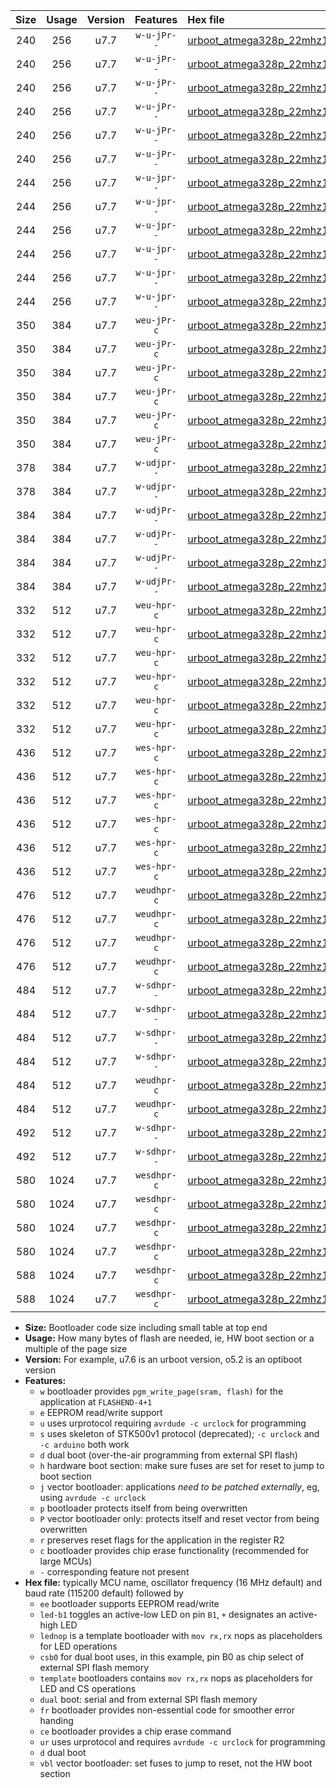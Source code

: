 |Size|Usage|Version|Features|Hex file|
|:-:|:-:|:-:|:-:|:--|
|240|256|u7.7|`w-u-jPr--`|[urboot_atmega328p_22mhz1184_230400bps_led+b1_ur_vbl.hex](https://raw.githubusercontent.com/stefanrueger/urboot.hex/main/mcus/atmega328p/fcpu_22mhz1184/230400_bps/urboot_atmega328p_22mhz1184_230400bps_led+b1_ur_vbl.hex)|
|240|256|u7.7|`w-u-jPr--`|[urboot_atmega328p_22mhz1184_230400bps_led+b5_ur_vbl.hex](https://raw.githubusercontent.com/stefanrueger/urboot.hex/main/mcus/atmega328p/fcpu_22mhz1184/230400_bps/urboot_atmega328p_22mhz1184_230400bps_led+b5_ur_vbl.hex)|
|240|256|u7.7|`w-u-jPr--`|[urboot_atmega328p_22mhz1184_230400bps_led+d5_ur_vbl.hex](https://raw.githubusercontent.com/stefanrueger/urboot.hex/main/mcus/atmega328p/fcpu_22mhz1184/230400_bps/urboot_atmega328p_22mhz1184_230400bps_led+d5_ur_vbl.hex)|
|240|256|u7.7|`w-u-jPr--`|[urboot_atmega328p_22mhz1184_230400bps_led-b1_ur_vbl.hex](https://raw.githubusercontent.com/stefanrueger/urboot.hex/main/mcus/atmega328p/fcpu_22mhz1184/230400_bps/urboot_atmega328p_22mhz1184_230400bps_led-b1_ur_vbl.hex)|
|240|256|u7.7|`w-u-jPr--`|[urboot_atmega328p_22mhz1184_230400bps_led-d5_ur_vbl.hex](https://raw.githubusercontent.com/stefanrueger/urboot.hex/main/mcus/atmega328p/fcpu_22mhz1184/230400_bps/urboot_atmega328p_22mhz1184_230400bps_led-d5_ur_vbl.hex)|
|240|256|u7.7|`w-u-jPr--`|[urboot_atmega328p_22mhz1184_230400bps_lednop_ur_vbl.hex](https://raw.githubusercontent.com/stefanrueger/urboot.hex/main/mcus/atmega328p/fcpu_22mhz1184/230400_bps/urboot_atmega328p_22mhz1184_230400bps_lednop_ur_vbl.hex)|
|244|256|u7.7|`w-u-jpr--`|[urboot_atmega328p_22mhz1184_230400bps_led+b1_fr_ur_vbl.hex](https://raw.githubusercontent.com/stefanrueger/urboot.hex/main/mcus/atmega328p/fcpu_22mhz1184/230400_bps/urboot_atmega328p_22mhz1184_230400bps_led+b1_fr_ur_vbl.hex)|
|244|256|u7.7|`w-u-jpr--`|[urboot_atmega328p_22mhz1184_230400bps_led+b5_fr_ur_vbl.hex](https://raw.githubusercontent.com/stefanrueger/urboot.hex/main/mcus/atmega328p/fcpu_22mhz1184/230400_bps/urboot_atmega328p_22mhz1184_230400bps_led+b5_fr_ur_vbl.hex)|
|244|256|u7.7|`w-u-jpr--`|[urboot_atmega328p_22mhz1184_230400bps_led+d5_fr_ur_vbl.hex](https://raw.githubusercontent.com/stefanrueger/urboot.hex/main/mcus/atmega328p/fcpu_22mhz1184/230400_bps/urboot_atmega328p_22mhz1184_230400bps_led+d5_fr_ur_vbl.hex)|
|244|256|u7.7|`w-u-jpr--`|[urboot_atmega328p_22mhz1184_230400bps_led-b1_fr_ur_vbl.hex](https://raw.githubusercontent.com/stefanrueger/urboot.hex/main/mcus/atmega328p/fcpu_22mhz1184/230400_bps/urboot_atmega328p_22mhz1184_230400bps_led-b1_fr_ur_vbl.hex)|
|244|256|u7.7|`w-u-jpr--`|[urboot_atmega328p_22mhz1184_230400bps_led-d5_fr_ur_vbl.hex](https://raw.githubusercontent.com/stefanrueger/urboot.hex/main/mcus/atmega328p/fcpu_22mhz1184/230400_bps/urboot_atmega328p_22mhz1184_230400bps_led-d5_fr_ur_vbl.hex)|
|244|256|u7.7|`w-u-jpr--`|[urboot_atmega328p_22mhz1184_230400bps_lednop_fr_ur_vbl.hex](https://raw.githubusercontent.com/stefanrueger/urboot.hex/main/mcus/atmega328p/fcpu_22mhz1184/230400_bps/urboot_atmega328p_22mhz1184_230400bps_lednop_fr_ur_vbl.hex)|
|350|384|u7.7|`weu-jPr-c`|[urboot_atmega328p_22mhz1184_230400bps_ee_led+b1_fr_ce_ur_vbl.hex](https://raw.githubusercontent.com/stefanrueger/urboot.hex/main/mcus/atmega328p/fcpu_22mhz1184/230400_bps/urboot_atmega328p_22mhz1184_230400bps_ee_led+b1_fr_ce_ur_vbl.hex)|
|350|384|u7.7|`weu-jPr-c`|[urboot_atmega328p_22mhz1184_230400bps_ee_led+b5_fr_ce_ur_vbl.hex](https://raw.githubusercontent.com/stefanrueger/urboot.hex/main/mcus/atmega328p/fcpu_22mhz1184/230400_bps/urboot_atmega328p_22mhz1184_230400bps_ee_led+b5_fr_ce_ur_vbl.hex)|
|350|384|u7.7|`weu-jPr-c`|[urboot_atmega328p_22mhz1184_230400bps_ee_led+d5_fr_ce_ur_vbl.hex](https://raw.githubusercontent.com/stefanrueger/urboot.hex/main/mcus/atmega328p/fcpu_22mhz1184/230400_bps/urboot_atmega328p_22mhz1184_230400bps_ee_led+d5_fr_ce_ur_vbl.hex)|
|350|384|u7.7|`weu-jPr-c`|[urboot_atmega328p_22mhz1184_230400bps_ee_led-b1_fr_ce_ur_vbl.hex](https://raw.githubusercontent.com/stefanrueger/urboot.hex/main/mcus/atmega328p/fcpu_22mhz1184/230400_bps/urboot_atmega328p_22mhz1184_230400bps_ee_led-b1_fr_ce_ur_vbl.hex)|
|350|384|u7.7|`weu-jPr-c`|[urboot_atmega328p_22mhz1184_230400bps_ee_led-d5_fr_ce_ur_vbl.hex](https://raw.githubusercontent.com/stefanrueger/urboot.hex/main/mcus/atmega328p/fcpu_22mhz1184/230400_bps/urboot_atmega328p_22mhz1184_230400bps_ee_led-d5_fr_ce_ur_vbl.hex)|
|350|384|u7.7|`weu-jPr-c`|[urboot_atmega328p_22mhz1184_230400bps_ee_lednop_fr_ce_ur_vbl.hex](https://raw.githubusercontent.com/stefanrueger/urboot.hex/main/mcus/atmega328p/fcpu_22mhz1184/230400_bps/urboot_atmega328p_22mhz1184_230400bps_ee_lednop_fr_ce_ur_vbl.hex)|
|378|384|u7.7|`w-udjpr--`|[urboot_atmega328p_22mhz1184_230400bps_led+b1_csd5_dual_ur_vbl.hex](https://raw.githubusercontent.com/stefanrueger/urboot.hex/main/mcus/atmega328p/fcpu_22mhz1184/230400_bps/urboot_atmega328p_22mhz1184_230400bps_led+b1_csd5_dual_ur_vbl.hex)|
|378|384|u7.7|`w-udjpr--`|[urboot_atmega328p_22mhz1184_230400bps_template_dual_ur_vbl.hex](https://raw.githubusercontent.com/stefanrueger/urboot.hex/main/mcus/atmega328p/fcpu_22mhz1184/230400_bps/urboot_atmega328p_22mhz1184_230400bps_template_dual_ur_vbl.hex)|
|384|384|u7.7|`w-udjPr--`|[urboot_atmega328p_22mhz1184_230400bps_led+b1_csb0_dual_ur_vbl.hex](https://raw.githubusercontent.com/stefanrueger/urboot.hex/main/mcus/atmega328p/fcpu_22mhz1184/230400_bps/urboot_atmega328p_22mhz1184_230400bps_led+b1_csb0_dual_ur_vbl.hex)|
|384|384|u7.7|`w-udjPr--`|[urboot_atmega328p_22mhz1184_230400bps_led+d5_csb0_dual_ur_vbl.hex](https://raw.githubusercontent.com/stefanrueger/urboot.hex/main/mcus/atmega328p/fcpu_22mhz1184/230400_bps/urboot_atmega328p_22mhz1184_230400bps_led+d5_csb0_dual_ur_vbl.hex)|
|384|384|u7.7|`w-udjPr--`|[urboot_atmega328p_22mhz1184_230400bps_led-b1_csb0_dual_ur_vbl.hex](https://raw.githubusercontent.com/stefanrueger/urboot.hex/main/mcus/atmega328p/fcpu_22mhz1184/230400_bps/urboot_atmega328p_22mhz1184_230400bps_led-b1_csb0_dual_ur_vbl.hex)|
|384|384|u7.7|`w-udjPr--`|[urboot_atmega328p_22mhz1184_230400bps_led-d5_csb0_dual_ur_vbl.hex](https://raw.githubusercontent.com/stefanrueger/urboot.hex/main/mcus/atmega328p/fcpu_22mhz1184/230400_bps/urboot_atmega328p_22mhz1184_230400bps_led-d5_csb0_dual_ur_vbl.hex)|
|332|512|u7.7|`weu-hpr-c`|[urboot_atmega328p_22mhz1184_230400bps_ee_led+b1_fr_ce_ur.hex](https://raw.githubusercontent.com/stefanrueger/urboot.hex/main/mcus/atmega328p/fcpu_22mhz1184/230400_bps/urboot_atmega328p_22mhz1184_230400bps_ee_led+b1_fr_ce_ur.hex)|
|332|512|u7.7|`weu-hpr-c`|[urboot_atmega328p_22mhz1184_230400bps_ee_led+b5_fr_ce_ur.hex](https://raw.githubusercontent.com/stefanrueger/urboot.hex/main/mcus/atmega328p/fcpu_22mhz1184/230400_bps/urboot_atmega328p_22mhz1184_230400bps_ee_led+b5_fr_ce_ur.hex)|
|332|512|u7.7|`weu-hpr-c`|[urboot_atmega328p_22mhz1184_230400bps_ee_led+d5_fr_ce_ur.hex](https://raw.githubusercontent.com/stefanrueger/urboot.hex/main/mcus/atmega328p/fcpu_22mhz1184/230400_bps/urboot_atmega328p_22mhz1184_230400bps_ee_led+d5_fr_ce_ur.hex)|
|332|512|u7.7|`weu-hpr-c`|[urboot_atmega328p_22mhz1184_230400bps_ee_led-b1_fr_ce_ur.hex](https://raw.githubusercontent.com/stefanrueger/urboot.hex/main/mcus/atmega328p/fcpu_22mhz1184/230400_bps/urboot_atmega328p_22mhz1184_230400bps_ee_led-b1_fr_ce_ur.hex)|
|332|512|u7.7|`weu-hpr-c`|[urboot_atmega328p_22mhz1184_230400bps_ee_led-d5_fr_ce_ur.hex](https://raw.githubusercontent.com/stefanrueger/urboot.hex/main/mcus/atmega328p/fcpu_22mhz1184/230400_bps/urboot_atmega328p_22mhz1184_230400bps_ee_led-d5_fr_ce_ur.hex)|
|332|512|u7.7|`weu-hpr-c`|[urboot_atmega328p_22mhz1184_230400bps_ee_lednop_fr_ce_ur.hex](https://raw.githubusercontent.com/stefanrueger/urboot.hex/main/mcus/atmega328p/fcpu_22mhz1184/230400_bps/urboot_atmega328p_22mhz1184_230400bps_ee_lednop_fr_ce_ur.hex)|
|436|512|u7.7|`wes-hpr-c`|[urboot_atmega328p_22mhz1184_230400bps_ee_led+b1_fr_ce.hex](https://raw.githubusercontent.com/stefanrueger/urboot.hex/main/mcus/atmega328p/fcpu_22mhz1184/230400_bps/urboot_atmega328p_22mhz1184_230400bps_ee_led+b1_fr_ce.hex)|
|436|512|u7.7|`wes-hpr-c`|[urboot_atmega328p_22mhz1184_230400bps_ee_led+b5_fr_ce.hex](https://raw.githubusercontent.com/stefanrueger/urboot.hex/main/mcus/atmega328p/fcpu_22mhz1184/230400_bps/urboot_atmega328p_22mhz1184_230400bps_ee_led+b5_fr_ce.hex)|
|436|512|u7.7|`wes-hpr-c`|[urboot_atmega328p_22mhz1184_230400bps_ee_led+d5_fr_ce.hex](https://raw.githubusercontent.com/stefanrueger/urboot.hex/main/mcus/atmega328p/fcpu_22mhz1184/230400_bps/urboot_atmega328p_22mhz1184_230400bps_ee_led+d5_fr_ce.hex)|
|436|512|u7.7|`wes-hpr-c`|[urboot_atmega328p_22mhz1184_230400bps_ee_led-b1_fr_ce.hex](https://raw.githubusercontent.com/stefanrueger/urboot.hex/main/mcus/atmega328p/fcpu_22mhz1184/230400_bps/urboot_atmega328p_22mhz1184_230400bps_ee_led-b1_fr_ce.hex)|
|436|512|u7.7|`wes-hpr-c`|[urboot_atmega328p_22mhz1184_230400bps_ee_led-d5_fr_ce.hex](https://raw.githubusercontent.com/stefanrueger/urboot.hex/main/mcus/atmega328p/fcpu_22mhz1184/230400_bps/urboot_atmega328p_22mhz1184_230400bps_ee_led-d5_fr_ce.hex)|
|436|512|u7.7|`wes-hpr-c`|[urboot_atmega328p_22mhz1184_230400bps_ee_lednop_fr_ce.hex](https://raw.githubusercontent.com/stefanrueger/urboot.hex/main/mcus/atmega328p/fcpu_22mhz1184/230400_bps/urboot_atmega328p_22mhz1184_230400bps_ee_lednop_fr_ce.hex)|
|476|512|u7.7|`weudhpr-c`|[urboot_atmega328p_22mhz1184_230400bps_ee_led+b1_csb0_dual_fr_ce_ur.hex](https://raw.githubusercontent.com/stefanrueger/urboot.hex/main/mcus/atmega328p/fcpu_22mhz1184/230400_bps/urboot_atmega328p_22mhz1184_230400bps_ee_led+b1_csb0_dual_fr_ce_ur.hex)|
|476|512|u7.7|`weudhpr-c`|[urboot_atmega328p_22mhz1184_230400bps_ee_led+d5_csb0_dual_fr_ce_ur.hex](https://raw.githubusercontent.com/stefanrueger/urboot.hex/main/mcus/atmega328p/fcpu_22mhz1184/230400_bps/urboot_atmega328p_22mhz1184_230400bps_ee_led+d5_csb0_dual_fr_ce_ur.hex)|
|476|512|u7.7|`weudhpr-c`|[urboot_atmega328p_22mhz1184_230400bps_ee_led-b1_csb0_dual_fr_ce_ur.hex](https://raw.githubusercontent.com/stefanrueger/urboot.hex/main/mcus/atmega328p/fcpu_22mhz1184/230400_bps/urboot_atmega328p_22mhz1184_230400bps_ee_led-b1_csb0_dual_fr_ce_ur.hex)|
|476|512|u7.7|`weudhpr-c`|[urboot_atmega328p_22mhz1184_230400bps_ee_led-d5_csb0_dual_fr_ce_ur.hex](https://raw.githubusercontent.com/stefanrueger/urboot.hex/main/mcus/atmega328p/fcpu_22mhz1184/230400_bps/urboot_atmega328p_22mhz1184_230400bps_ee_led-d5_csb0_dual_fr_ce_ur.hex)|
|484|512|u7.7|`w-sdhpr--`|[urboot_atmega328p_22mhz1184_230400bps_led+b1_csb0_dual_fr.hex](https://raw.githubusercontent.com/stefanrueger/urboot.hex/main/mcus/atmega328p/fcpu_22mhz1184/230400_bps/urboot_atmega328p_22mhz1184_230400bps_led+b1_csb0_dual_fr.hex)|
|484|512|u7.7|`w-sdhpr--`|[urboot_atmega328p_22mhz1184_230400bps_led+d5_csb0_dual_fr.hex](https://raw.githubusercontent.com/stefanrueger/urboot.hex/main/mcus/atmega328p/fcpu_22mhz1184/230400_bps/urboot_atmega328p_22mhz1184_230400bps_led+d5_csb0_dual_fr.hex)|
|484|512|u7.7|`w-sdhpr--`|[urboot_atmega328p_22mhz1184_230400bps_led-b1_csb0_dual_fr.hex](https://raw.githubusercontent.com/stefanrueger/urboot.hex/main/mcus/atmega328p/fcpu_22mhz1184/230400_bps/urboot_atmega328p_22mhz1184_230400bps_led-b1_csb0_dual_fr.hex)|
|484|512|u7.7|`w-sdhpr--`|[urboot_atmega328p_22mhz1184_230400bps_led-d5_csb0_dual_fr.hex](https://raw.githubusercontent.com/stefanrueger/urboot.hex/main/mcus/atmega328p/fcpu_22mhz1184/230400_bps/urboot_atmega328p_22mhz1184_230400bps_led-d5_csb0_dual_fr.hex)|
|484|512|u7.7|`weudhpr-c`|[urboot_atmega328p_22mhz1184_230400bps_ee_led+b1_csd5_dual_fr_ce_ur.hex](https://raw.githubusercontent.com/stefanrueger/urboot.hex/main/mcus/atmega328p/fcpu_22mhz1184/230400_bps/urboot_atmega328p_22mhz1184_230400bps_ee_led+b1_csd5_dual_fr_ce_ur.hex)|
|484|512|u7.7|`weudhpr-c`|[urboot_atmega328p_22mhz1184_230400bps_ee_template_dual_fr_ce_ur.hex](https://raw.githubusercontent.com/stefanrueger/urboot.hex/main/mcus/atmega328p/fcpu_22mhz1184/230400_bps/urboot_atmega328p_22mhz1184_230400bps_ee_template_dual_fr_ce_ur.hex)|
|492|512|u7.7|`w-sdhpr--`|[urboot_atmega328p_22mhz1184_230400bps_led+b1_csd5_dual_fr.hex](https://raw.githubusercontent.com/stefanrueger/urboot.hex/main/mcus/atmega328p/fcpu_22mhz1184/230400_bps/urboot_atmega328p_22mhz1184_230400bps_led+b1_csd5_dual_fr.hex)|
|492|512|u7.7|`w-sdhpr--`|[urboot_atmega328p_22mhz1184_230400bps_template_dual_fr.hex](https://raw.githubusercontent.com/stefanrueger/urboot.hex/main/mcus/atmega328p/fcpu_22mhz1184/230400_bps/urboot_atmega328p_22mhz1184_230400bps_template_dual_fr.hex)|
|580|1024|u7.7|`wesdhpr-c`|[urboot_atmega328p_22mhz1184_230400bps_ee_led+b1_csb0_dual_fr_ce.hex](https://raw.githubusercontent.com/stefanrueger/urboot.hex/main/mcus/atmega328p/fcpu_22mhz1184/230400_bps/urboot_atmega328p_22mhz1184_230400bps_ee_led+b1_csb0_dual_fr_ce.hex)|
|580|1024|u7.7|`wesdhpr-c`|[urboot_atmega328p_22mhz1184_230400bps_ee_led+d5_csb0_dual_fr_ce.hex](https://raw.githubusercontent.com/stefanrueger/urboot.hex/main/mcus/atmega328p/fcpu_22mhz1184/230400_bps/urboot_atmega328p_22mhz1184_230400bps_ee_led+d5_csb0_dual_fr_ce.hex)|
|580|1024|u7.7|`wesdhpr-c`|[urboot_atmega328p_22mhz1184_230400bps_ee_led-b1_csb0_dual_fr_ce.hex](https://raw.githubusercontent.com/stefanrueger/urboot.hex/main/mcus/atmega328p/fcpu_22mhz1184/230400_bps/urboot_atmega328p_22mhz1184_230400bps_ee_led-b1_csb0_dual_fr_ce.hex)|
|580|1024|u7.7|`wesdhpr-c`|[urboot_atmega328p_22mhz1184_230400bps_ee_led-d5_csb0_dual_fr_ce.hex](https://raw.githubusercontent.com/stefanrueger/urboot.hex/main/mcus/atmega328p/fcpu_22mhz1184/230400_bps/urboot_atmega328p_22mhz1184_230400bps_ee_led-d5_csb0_dual_fr_ce.hex)|
|588|1024|u7.7|`wesdhpr-c`|[urboot_atmega328p_22mhz1184_230400bps_ee_led+b1_csd5_dual_fr_ce.hex](https://raw.githubusercontent.com/stefanrueger/urboot.hex/main/mcus/atmega328p/fcpu_22mhz1184/230400_bps/urboot_atmega328p_22mhz1184_230400bps_ee_led+b1_csd5_dual_fr_ce.hex)|
|588|1024|u7.7|`wesdhpr-c`|[urboot_atmega328p_22mhz1184_230400bps_ee_template_dual_fr_ce.hex](https://raw.githubusercontent.com/stefanrueger/urboot.hex/main/mcus/atmega328p/fcpu_22mhz1184/230400_bps/urboot_atmega328p_22mhz1184_230400bps_ee_template_dual_fr_ce.hex)|

- **Size:** Bootloader code size including small table at top end
- **Usage:** How many bytes of flash are needed, ie, HW boot section or a multiple of the page size
- **Version:** For example, u7.6 is an urboot version, o5.2 is an optiboot version
- **Features:**
  + `w` bootloader provides `pgm_write_page(sram, flash)` for the application at `FLASHEND-4+1`
  + `e` EEPROM read/write support
  + `u` uses urprotocol requiring `avrdude -c urclock` for programming
  + `s` uses skeleton of STK500v1 protocol (deprecated); `-c urclock` and `-c arduino` both work
  + `d` dual boot (over-the-air programming from external SPI flash)
  + `h` hardware boot section: make sure fuses are set for reset to jump to boot section
  + `j` vector bootloader: applications *need to be patched externally*, eg, using `avrdude -c urclock`
  + `p` bootloader protects itself from being overwritten
  + `P` vector bootloader only: protects itself and reset vector from being overwritten
  + `r` preserves reset flags for the application in the register R2
  + `c` bootloader provides chip erase functionality (recommended for large MCUs)
  + `-` corresponding feature not present
- **Hex file:** typically MCU name, oscillator frequency (16 MHz default) and baud rate (115200 default) followed by
  + `ee` bootloader supports EEPROM read/write
  + `led-b1` toggles an active-low LED on pin `B1`, `+` designates an active-high LED
  + `lednop` is a template bootloader with `mov rx,rx` nops as placeholders for LED operations
  + `csb0` for dual boot uses, in this example, pin B0 as chip select of external SPI flash memory
  + `template` bootloaders contains `mov rx,rx` nops as placeholders for LED and CS operations
  + `dual` boot: serial and from external SPI flash memory
  + `fr` bootloader provides non-essential code for smoother error handing
  + `ce` bootloader provides a chip erase command
  + `ur` uses urprotocol and requires `avrdude -c urclock` for programming
  + `d` dual boot
  + `vbl` vector bootloader: set fuses to jump to reset, not the HW boot section
